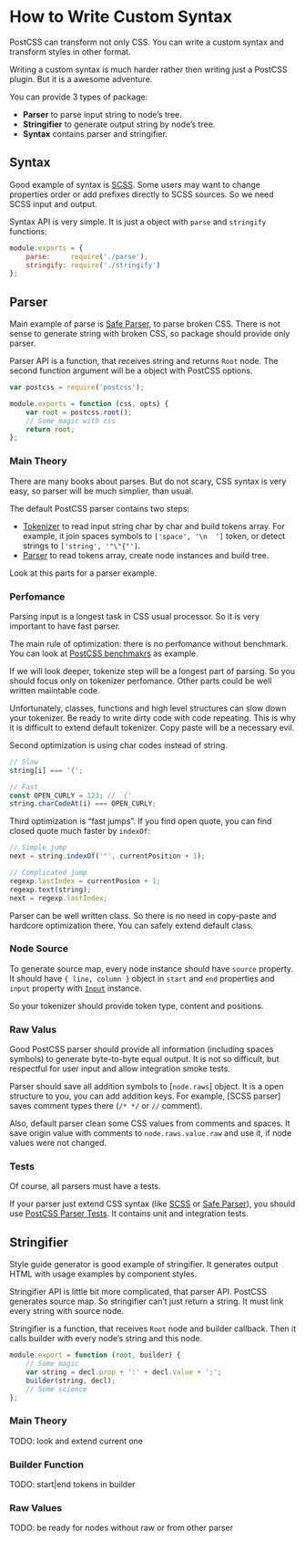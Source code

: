 # How to Write Custom Syntax

PostCSS can transform not only CSS. You can write a custom syntax
and transform styles in other format.

Writing a custom syntax is much harder rather then writing just
a PostCSS plugin. But it is a awesome adventure.

You can provide 3 types of package:

* **Parser** to parse input string to node’s tree.
* **Stringifier** to generate output string by node’s tree.
* **Syntax** contains parser and stringifier.

## Syntax

Good example of syntax is [SCSS]. Some users may want to change properties order
or add prefixes directly to SCSS sources. So we need SCSS input and output.

Syntax API is very simple. It is just a object with `parse` and `stringify`
functions:

```js
module.exports = {
    parse:     require('./parse'),
    stringify: require('./stringify')
};
```

[SCSS]: https://github.com/postcss/postcss-scss

## Parser

Main example of parse is [Safe Parser], to parse broken CSS. There is not sense
to generate string with broken CSS, so package should provide only parser.

Parser API is a function, that receives string and returns `Root` node.
The second function argument will be a object with PostCSS options.

```js
var postcss = require('postcss');

module.exports = function (css, opts) {
    var root = postcss.root();
    // Some magic with css
    return root;
};
```

[Safe Parser]: https://github.com/postcss/postcss-safe-parser

### Main Theory

There are many books about parses. But do not scary, CSS syntax is very easy,
so parser will be much simplier, than usual.

The default PostCSS parser contains two steps:

* [Tokenizer] to read input string char by char and build tokens array.
  For example, it join spaces symbols to `['space', '\n  ']` token,
  or detect strings to `['string', '"\"{"']`.
* [Parser] to read tokens array, create node instances and build tree.

Look at this parts for a parser example.

[Tokenizer]: https://github.com/postcss/postcss/blob/master/lib/tokenize.es6
[Parser]:    https://github.com/postcss/postcss/blob/master/lib/parser.es6

### Perfomance

Parsing input is a longest task in CSS usual processor. So it is very important
to have fast parser.

The main rule of optimization: there is no perfomance without benchmark.
You can look at [PostCSS benchmakrs] as example.

If we will look deeper, tokenize step will be a longest part of parsing.
So you should focus only on tokenizer perfomance. Other parts could be
well written maiintable code.

Unfortunately, classes, functions and high level structures can slow down
your tokenizer. Be ready to write dirty code with code repeating.
This is why it is difficult to extend default tokenizer.
Copy paste will be a necessary evil.

Second optimization is using char codes instead of string.

```js
// Slow
string[i] === '{';

// Fast
const OPEN_CURLY = 123; // `{'
string.charCodeAt(i) === OPEN_CURLY;
```

Third optimization is “fast jumps”. If you find open quote, you can find
closed quote much faster by `indexOf`:

```js
// Simple jump
next = string.indexOf('"', currentPosition + 1);

// Complicated jump
regexp.lastIndex = currentPosion + 1;
regexp.text(string);
next = regexp.lastIndex;
```

Parser can be well written class. So there is no need in copy-paste and
hardcore optimization there. You can safely extend default class.

[PostCSS benchmakrs]: https://github.com/postcss/benchmark

### Node Source

To generate source map, every node instance should have `source` property.
It should have `{ line, column }` object in `start` and `end` properties
and `input` property with [`Input`] instance.

So your tokenizer should provide token type, content and positions.

[`Input`]: https://github.com/postcss/postcss/blob/master/lib/input.es6

### Raw Valus

Good PostCSS parser should provide all information (including spaces symbols)
to generate byte-to-byte equal output. It is not so difficult, but respectful
for user input and allow integration smoke tests.

Parser should save all addition symbols to [`node.raws`] object.
It is a open structure to you, you can add addition keys.
For example, [SCSS parser] saves comment types there (`/* */` or `//` comment).

Also, default parser clean some CSS values from comments and spaces.
It save origin value with comments to `node.raws.value.raw` and use it,
if node values were not changed.

[`Input`]: https://github.com/postcss/postcss/blob/master/docs/api.md#node-raws

### Tests

Of course, all parsers must have a tests.

If your parser just extend CSS syntax (like [SCSS] or [Safe Parser]),
you should use [PostCSS Parser Tests]. It contains unit and integration tests.

[PostCSS Parser Tests]: https://github.com/postcss/postcss-parser-tests

## Stringifier

Style guide generator is good example of stringifier. It generates output HTML
with usage examples by component styles.

Stringifier API is little bit more complicated, that parser API.
PostCSS generates source map. So stringifier can’t just return a string.
It must link every string with source node.

Stringifier is a function, that receives `Root` node and builder callback.
Then it calls builder with every node’s string and this node.

```js
module.export = function (root, builder) {
    // Some magic
    var string = decl.prop + ':' + decl.value + ';';
    builder(string, decl);
    // Some science
};
```

### Main Theory

TODO: look and extend current one

### Builder Function

TODO: start|end tokens in builder

### Raw Values

TODO: be ready for nodes without raw or from other parser
